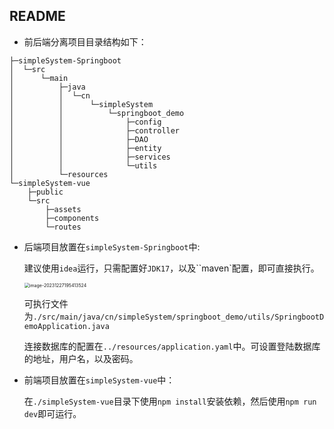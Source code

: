 ## README

- 前后端分离项目目录结构如下：

```shell
├─simpleSystem-Springboot
│  └─src
│      └─main
│          ├─java
│          │  └─cn
│          │      └─simpleSystem
│          │          └─springboot_demo
│          │              ├─config
│          │              ├─controller
│          │              ├─DAO
│          │              ├─entity
│          │              ├─services
│          │              └─utils
│          └─resources
└─simpleSystem-vue
    ├─public
    └─src
        ├─assets
        ├─components
        └─routes
```



- 后端项目放置在`simpleSystem-Springboot`中:

  建议使用`idea`运行，只需配置好`JDK17`，以及``maven`配置，即可直接执行。

  <img src="C:\Users\13030\AppData\Roaming\Typora\typora-user-images\image-20231227195413524.png" alt="image-20231227195413524" style="zoom:50%;" />

  

  可执行文件为`./src/main/java/cn/simpleSystem/springboot_demo/utils/SpringbootDemoApplication.java`

  

  连接数据库的配置在`../resources/application.yaml`中。可设置登陆数据库的地址，用户名，以及密码。

  

- 前端项目放置在`simpleSystem-vue`中：

  在`./simpleSystem-vue`目录下使用`npm install`安装依赖，然后使用`npm run dev`即可运行。

